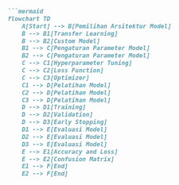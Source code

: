 ```markdown
```mermaid
flowchart TD
    A[Start] --> B[Pemilihan Arsitektur Model]
    B --> B1[Transfer Learning]
    B --> B2[Custom Model]
    B1 --> C[Pengaturan Parameter Model]
    B2 --> C[Pengaturan Parameter Model]
    C --> C1[Hyperparameter Tuning]
    C --> C2[Loss Function]
    C --> C3[Optimizer]
    C1 --> D[Pelatihan Model]
    C2 --> D[Pelatihan Model]
    C3 --> D[Pelatihan Model]
    D --> D1[Training]
    D --> D2[Validation]
    D --> D3[Early Stopping]
    D1 --> E[Evaluasi Model]
    D2 --> E[Evaluasi Model]
    D3 --> E[Evaluasi Model]
    E --> E1[Accuracy and Loss]
    E --> E2[Confusion Matrix]
    E1 --> F[End]
    E2 --> F[End]
